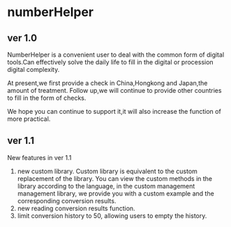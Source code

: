 # numberHelper
## ver 1.0

NumberHelper is a convenient user to deal with the common form of digital tools.Can effectively solve the daily life to fill in the digital or procession digital complexity.

At present,we first provide a check in China,Hongkong and Japan,the amount of treatment. Follow up,we will continue to provide other countries to fill in the form of checks.

We hope you can continue to support it,it will also increase the function of more practical.



## ver 1.1

New features in ver 1.1
1. new custom library. Custom library is equivalent to the custom replacement of the library. You can view the custom methods in the library according to the language, in the custom management management library, we provide you with a custom example and the corresponding conversion results.
2. new  reading conversion results function.
3. limit conversion history to 50, allowing users to empty the history.
